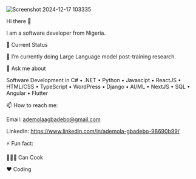 ![Screenshot 2024-12-17 103335](https://github.com/user-attachments/assets/06def8a3-2647-4ad1-8b28-6d283127472d)

Hi there 👋

I am a software developer from Nigeria.

🤔 Current Status

🔭 I’m currently doing Large Language model post-training research.

💬 Ask me about

Software Development in C#  •  .NET •  Python •  Javascipt  •  ReactJS  •  HTML/CSS  •  TypeScript  •  WordPress  •  Django  •  AI/ML  •  NextJS  •  SQL  •  Angular  •  Flutter

📫 How to reach me:

Email: ademolaagbadebo@gmail.com

LinkedIn: https://www.linkedin.com/in/ademola-gbadebo-98690b99/

⚡ Fun fact:

👨🏼‍🍳 Can Cook

♥️ Coding
